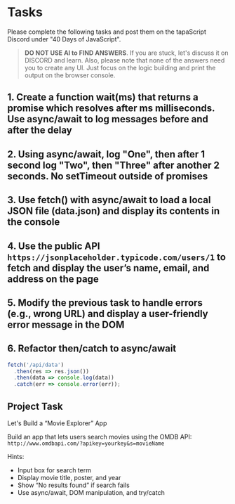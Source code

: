 # Tasks

Please complete the following tasks and post them on the tapaScript Discord under "40 Days of JavaScript".

> **DO NOT USE AI to FIND ANSWERS**. If you are stuck, let's discuss it on DISCORD and learn. Also, please note that none of the answers need you to create any UI. Just focus on the logic building and print the output on the browser console.

## 1. Create a function wait(ms) that returns a promise which resolves after ms milliseconds. Use async/await to log messages before and after the delay

## 2. Using async/await, log "One", then after 1 second log "Two", then "Three" after another 2 seconds. No setTimeout outside of promises

## 3. Use fetch() with async/await to load a local JSON file (data.json) and display its contents in the console

## 4. Use the public API `https://jsonplaceholder.typicode.com/users/1` to fetch and display the user’s name, email, and address on the page

## 5. Modify the previous task to handle errors (e.g., wrong URL) and display a user-friendly error message in the DOM

## 6. Refactor then/catch to async/await

```js
fetch('/api/data')
  .then(res => res.json())
  .then(data => console.log(data))
  .catch(err => console.error(err));
```

## Project Task

Let's Build a “Movie Explorer” App

Build an app that lets users search movies using the OMDB API:
`http://www.omdbapi.com/?apikey=yourkey&s=movieName`

Hints:

- Input box for search term
- Display movie title, poster, and year
- Show “No results found” if search fails
- Use async/await, DOM manipulation, and try/catch
